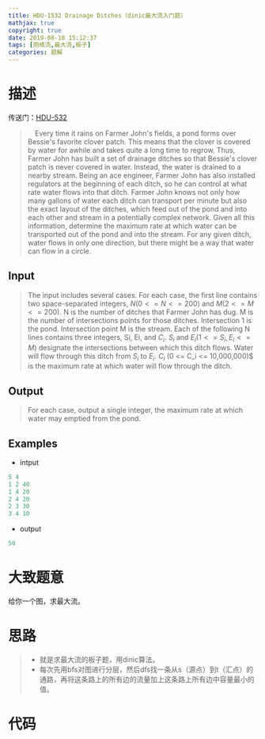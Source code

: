 ```yaml
---
title: HDU-1532 Drainage Ditches（dinic最大流入门题）
mathjax: true
copyright: true
date: 2019-08-10 15:12:37
tags: [网络流,最大流,板子]
categories: 题解
---
```

# 描述
传送门：[HDU-532](http://acm.hdu.edu.cn/showproblem.php?pid=1532)

>&emsp;Every time it rains on Farmer John's fields, a pond forms over Bessie's favorite clover patch. This means that the clover is covered by water for awhile and takes quite a long time to regrow. Thus, Farmer John has built a set of drainage ditches so that Bessie's clover patch is never covered in water. Instead, the water is drained to a nearby stream. Being an ace engineer, Farmer John has also installed regulators at the beginning of each ditch, so he can control at what rate water flows into that ditch. 
Farmer John knows not only how many gallons of water each ditch can transport per minute but also the exact layout of the ditches, which feed out of the pond and into each other and stream in a potentially complex network. 
Given all this information, determine the maximum rate at which water can be transported out of the pond and into the stream. For any given ditch, water flows in only one direction, but there might be a way that water can flow in a circle. 

<!--more-->
## Input
> The input includes several cases. For each case, the first line contains two space-separated integers, $N (0 <= N <= 200)$ and $M (2 <= M <= 200)$. N is the number of ditches that Farmer John has dug. M is the number of intersections points for those ditches. Intersection 1 is the pond. Intersection point M is the stream. Each of the following N lines contains three integers, Si, Ei, and $C_i$. $S_i$ and $E_i (1 <= S_i, E_i <= M)$ designate the intersections between which this ditch flows. Water will flow through this ditch from $S_i$ to $E_i$. $C_i$ (0 <= C_i <= 10,000,000)$ is the maximum rate at which water will flow through the ditch.

## Output
> For each case, output a single integer, the maximum rate at which water may emptied from the pond. 

## Examples
* intput
```c++
5 4
1 2 40
1 4 20
2 4 20
2 3 30
3 4 10
```
* output
```c++
50
```

# 大致题意
给你一个图，求最大流。

# 思路
>* 就是求最大流的板子题，用dinic算法。
>* 每次先用bfs对图进行分层，然后dfs找一条从s（源点）到t（汇点）的通路，再将这条路上的所有边的流量加上这条路上所有边中容量最小的值。

# 代码
```c++

```
